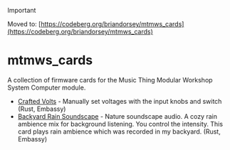 > [!important]
> Moved to: [https://codeberg.org/briandorsey/mtmws_cards](https://codeberg.org/briandorsey/mtmws_cards)

# mtmws_cards

A collection of firmware cards for the Music Thing Modular Workshop System Computer module.

 * [Crafted Volts](crafted_volts) - Manually set voltages with the input knobs and switch (Rust, Embassy)
 * [Backyard Rain Soundscape](backyard_rain) - Nature soundscape audio. A cozy rain ambience mix for background listening. You control the intensity. This card plays rain ambience which was recorded in my backyard. (Rust, Embassy)

